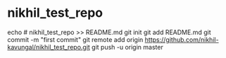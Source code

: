 # nikhil_test_repo
echo # nikhil_test_repo >> README.md
git init
git add README.md
git commit -m "first commit"
git remote add origin https://github.com/nikhil-kavungal/nikhil_test_repo.git
git push -u origin master

